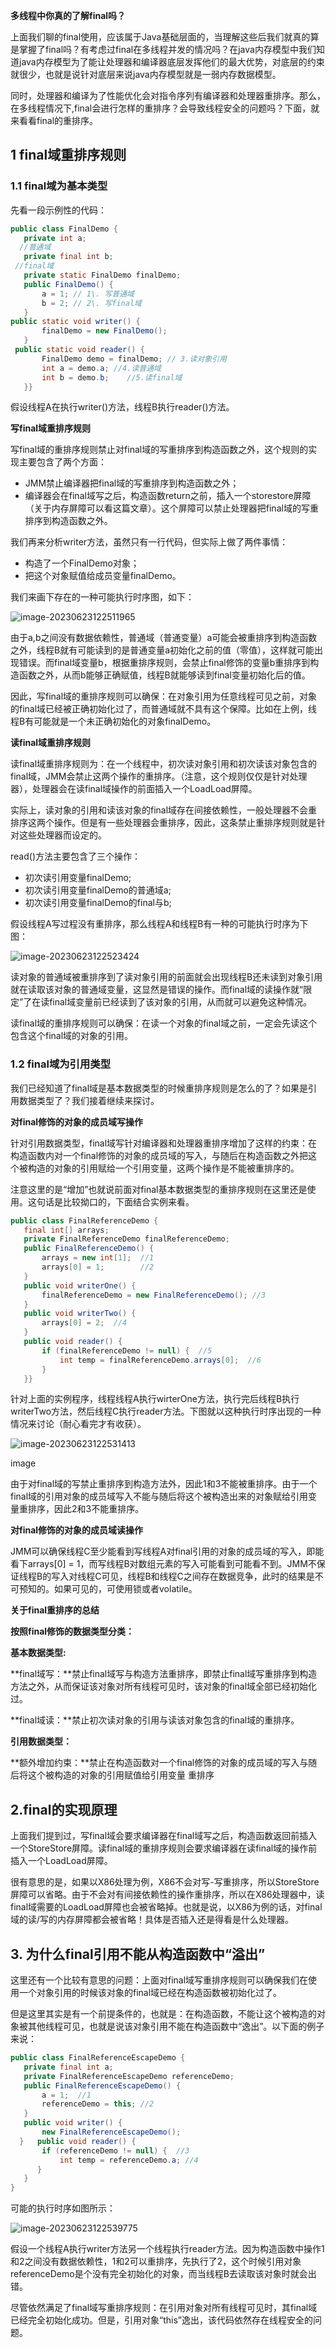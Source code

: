**多线程中你真的了解final吗？**

上面我们聊的final使用，应该属于Java基础层面的，当理解这些后我们就真的算是掌握了final吗？有考虑过final在多线程并发的情况吗？在java内存模型中我们知道java内存模型为了能让处理器和编译器底层发挥他们的最大优势，对底层的约束就很少，也就是说针对底层来说java内存模型就是一弱内存数据模型。

同时，处理器和编译为了性能优化会对指令序列有编译器和处理器重排序。那么，在多线程情况下,final会进行怎样的重排序？会导致线程安全的问题吗？下面，就来看看final的重排序。

## **1 final域重排序规则**

### **1.1 final域为基本类型**

先看一段示例性的代码：



```java
public class FinalDemo {
   private int a;
  //普通域
   private final int b;
 //final域
   private static FinalDemo finalDemo;
   public FinalDemo() {
       a = 1; // 1\. 写普通域
       b = 2; // 2\. 写final域
   }   
public static void writer() {
       finalDemo = new FinalDemo();
   }  
 public static void reader() {
       FinalDemo demo = finalDemo; // 3.读对象引用
       int a = demo.a; //4.读普通域
       int b = demo.b;    //5.读final域
   }}
```

假设线程A在执行writer()方法，线程B执行reader()方法。

**写final域重排序规则**

写final域的重排序规则禁止对final域的写重排序到构造函数之外，这个规则的实现主要包含了两个方面：

- JMM禁止编译器把final域的写重排序到构造函数之外；
- 编译器会在final域写之后，构造函数return之前，插入一个storestore屏障（关于内存屏障可以看这篇文章）。这个屏障可以禁止处理器把final域的写重排序到构造函数之外。

我们再来分析writer方法，虽然只有一行代码，但实际上做了两件事情：

- 构造了一个FinalDemo对象；
- 把这个对象赋值给成员变量finalDemo。

我们来画下存在的一种可能执行时序图，如下：

![image-20230623122511965](https://2290653824-github-io.oss-cn-hangzhou.aliyuncs.com/image-20230623122511965.png)

由于a,b之间没有数据依赖性，普通域（普通变量）a可能会被重排序到构造函数之外，线程B就有可能读到的是普通变量a初始化之前的值（零值），这样就可能出现错误。而final域变量b，根据重排序规则，会禁止final修饰的变量b重排序到构造函数之外，从而b能够正确赋值，线程B就能够读到final变量初始化后的值。

因此，写final域的重排序规则可以确保：在对象引用为任意线程可见之前，对象的final域已经被正确初始化过了，而普通域就不具有这个保障。比如在上例，线程B有可能就是一个未正确初始化的对象finalDemo。

**读final域重排序规则**

读final域重排序规则为：在一个线程中，初次读对象引用和初次读该对象包含的final域，JMM会禁止这两个操作的重排序。（注意，这个规则仅仅是针对处理器），处理器会在读final域操作的前面插入一个LoadLoad屏障。

实际上，读对象的引用和读该对象的final域存在间接依赖性，一般处理器不会重排序这两个操作。但是有一些处理器会重排序，因此，这条禁止重排序规则就是针对这些处理器而设定的。

read()方法主要包含了三个操作：

- 初次读引用变量finalDemo;
- 初次读引用变量finalDemo的普通域a;
- 初次读引用变量finalDemo的final与b;

假设线程A写过程没有重排序，那么线程A和线程B有一种的可能执行时序为下图：

![image-20230623122523424](https://2290653824-github-io.oss-cn-hangzhou.aliyuncs.com/image-20230623122523424.png)

读对象的普通域被重排序到了读对象引用的前面就会出现线程B还未读到对象引用就在读取该对象的普通域变量，这显然是错误的操作。而final域的读操作就“限定”了在读final域变量前已经读到了该对象的引用，从而就可以避免这种情况。

读final域的重排序规则可以确保：在读一个对象的final域之前，一定会先读这个包含这个final域的对象的引用。

### **1.2 final域为引用类型**

我们已经知道了final域是基本数据类型的时候重排序规则是怎么的了？如果是引用数据类型了？我们接着继续来探讨。

**对final修饰的对象的成员域写操作**

针对引用数据类型，final域写针对编译器和处理器重排序增加了这样的约束：在构造函数内对一个final修饰的对象的成员域的写入，与随后在构造函数之外把这个被构造的对象的引用赋给一个引用变量，这两个操作是不能被重排序的。

注意这里的是“增加”也就说前面对final基本数据类型的重排序规则在这里还是使用。这句话是比较拗口的，下面结合实例来看。



```java
public class FinalReferenceDemo {
   final int[] arrays;
   private FinalReferenceDemo finalReferenceDemo;
   public FinalReferenceDemo() {
       arrays = new int[1];  //1
       arrays[0] = 1;        //2
   }
   public void writerOne() {
       finalReferenceDemo = new FinalReferenceDemo(); //3
   }
   public void writerTwo() {
       arrays[0] = 2;  //4
   }
   public void reader() {
       if (finalReferenceDemo != null) {  //5
           int temp = finalReferenceDemo.arrays[0];  //6
       }
   }}
```

针对上面的实例程序，线程线程A执行wirterOne方法，执行完后线程B执行writerTwo方法，然后线程C执行reader方法。下图就以这种执行时序出现的一种情况来讨论（耐心看完才有收获）。

![image-20230623122531413](https://2290653824-github-io.oss-cn-hangzhou.aliyuncs.com/image-20230623122531413.png)

image

由于对final域的写禁止重排序到构造方法外，因此1和3不能被重排序。由于一个final域的引用对象的成员域写入不能与随后将这个被构造出来的对象赋给引用变量重排序，因此2和3不能重排序。

**对final修饰的对象的成员域读操作**

JMM可以确保线程C至少能看到写线程A对final引用的对象的成员域的写入，即能看下arrays[0] = 1，而写线程B对数组元素的写入可能看到可能看不到。JMM不保证线程B的写入对线程C可见，线程B和线程C之间存在数据竞争，此时的结果是不可预知的。如果可见的，可使用锁或者volatile。

**关于final重排序的总结**

**按照final修饰的数据类型分类：**

**基本数据类型:**

**final域写：**禁止final域写与构造方法重排序，即禁止final域写重排序到构造方法之外，从而保证该对象对所有线程可见时，该对象的final域全部已经初始化过。

**final域读：**禁止初次读对象的引用与读该对象包含的final域的重排序。

**引用数据类型：**

**额外增加约束：**禁止在构造函数对一个final修饰的对象的成员域的写入与随后将这个被构造的对象的引用赋值给引用变量 重排序

## **2.final的实现原理**

上面我们提到过，写final域会要求编译器在final域写之后，构造函数返回前插入一个StoreStore屏障。读final域的重排序规则会要求编译器在读final域的操作前插入一个LoadLoad屏障。

很有意思的是，如果以X86处理为例，X86不会对写-写重排序，所以StoreStore屏障可以省略。由于不会对有间接依赖性的操作重排序，所以在X86处理器中，读final域需要的LoadLoad屏障也会被省略掉。也就是说，以X86为例的话，对final域的读/写的内存屏障都会被省略！具体是否插入还是得看是什么处理器。

## **3. 为什么final引用不能从构造函数中“溢出”**

这里还有一个比较有意思的问题：上面对final域写重排序规则可以确保我们在使用一个对象引用的时候该对象的final域已经在构造函数被初始化过了。

但是这里其实是有一个前提条件的，也就是：在构造函数，不能让这个被构造的对象被其他线程可见，也就是说该对象引用不能在构造函数中“逸出”。以下面的例子来说：



```java
public class FinalReferenceEscapeDemo {
   private final int a;
   private FinalReferenceEscapeDemo referenceDemo;
   public FinalReferenceEscapeDemo() {
       a = 1;  //1
       referenceDemo = this; //2
   }
   public void writer() {
       new FinalReferenceEscapeDemo(); 
  }   public void reader() {
       if (referenceDemo != null) {  //3
           int temp = referenceDemo.a; //4 
      }
   }
}
```

可能的执行时序如图所示：

![image-20230623122539775](https://2290653824-github-io.oss-cn-hangzhou.aliyuncs.com/image-20230623122539775.png)

假设一个线程A执行writer方法另一个线程执行reader方法。因为构造函数中操作1和2之间没有数据依赖性，1和2可以重排序，先执行了2，这个时候引用对象referenceDemo是个没有完全初始化的对象，而当线程B去读取该对象时就会出错。

尽管依然满足了final域写重排序规则：在引用对象对所有线程可见时，其final域已经完全初始化成功。但是，引用对象“this”逸出，该代码依然存在线程安全的问题。


